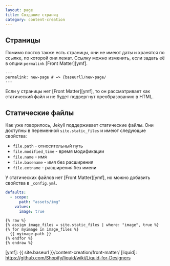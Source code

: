 ```yaml
---
layout: page
title: Создание страниц
category: content-creation
---
```


## Страницы
Помимо постов также есть страницы, они не имеют даты и хранятся по ссылке, по которой они лежат. Ссылку можно изменить, если задать её в опции `permalink` [Front Matter][ymf].

```jekyll
---
permalink: new-page # => {baseurl}/new-page/
---
```

Если у страницы нет [Front Matter][ymf], то он рассматривает как статический файл и не будет подвергнут преобразованию в HTML.

## Статические файлы
Как уже говорилось, Jekyll поддерживает статические файлы. Они доступны в переменной `site.static_files` и имеют следующие свойства:
- `file.path` - относительный путь
- `file.modified_time` - время модификации
- `file.name` - имя
- `file.basename` - имя без расширения
- `file.extname` - расширения без имени

У статических файлов нет [Front Matter][ymf], но можно добавить свойства в `_config.yml`.
```yaml
defaults:
  - scope:
      path: "assets/img"
    values:
      image: true
```

```jekyll
{% raw %}
{% assign image_files = site.static_files | where: "image", true %}
{% for myimage in image_files %}
  {{ myimage.path }}
{% endfor %}
{% endraw %}
```

[ymf]: {{ site.baseurl }}/content-creation/front-matter/
[liquid]: https://github.com/Shopify/liquid/wiki/Liquid-for-Designers
